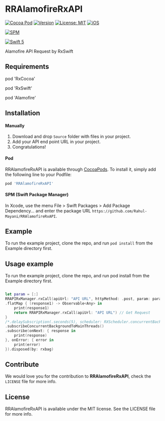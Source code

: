 # RRAlamofireRxAPI

[![Cocoa Pod](https://img.shields.io/badge/Cocoapods-blue.svg?style=flat)](https://cocoapods.org/)
[![Version](https://img.shields.io/badge/Version-0.1.0-orange.svg?style=flat)](https://cocoapods.org/pods/RRAlamofireRxAPI)
[![License: MIT](https://img.shields.io/badge/license-MIT-green.svg?style=flat)](https://github.com/Rahul-Mayani/RRAlamofireRxAPI/blob/master/LICENSE)
[![iOS](https://img.shields.io/badge/Platform-iOS-purpel.svg?style=flat)](https://developer.apple.com/ios/)

[![SPM](https://img.shields.io/badge/SPM-orange.svg?style=flat)](https://swift.org/package-manager/)

[![Swift 5](https://img.shields.io/badge/Swift-5-orange.svg?style=flat)](https://developer.apple.com/swift/)


Alamofire API Request by RxSwift

## Requirements

pod 'RxCocoa'

pod 'RxSwift'

pod 'Alamofire'

## Installation

#### Manually
1. Download and drop `Source` folder with files in your project.
2. Add your API end point URL in your project.
3. Congratulations!  

#### Pod
RRAlamofireRxAPI is available through [CocoaPods](https://cocoapods.org). To install
it, simply add the following line to your Podfile:

```ruby
pod 'RRAlamofireRxAPI'
```

#### SPM (Swift Package Manager)
In Xcode, use the menu File > Swift Packages > Add Package Dependency... and enter the package URL `https://github.com/Rahul-Mayani/RRAlamofireRxAPI`.

## Example

To run the example project, clone the repo, and run `pod install` from the Example directory first.

## Usage example
To run the example project, clone the repo, and run pod install from the Example directory first.


```swift

let param = [:]
RRAPIRxManager.rxCall(apiUrl: "API URL", httpMethod: .post, param: param) // Post Request
.flatMap { (response1) -> Observable<Any> in
    print(response1)
    return RRAPIRxManager.rxCall(apiUrl: "API URL") // Get Request
}
/*.delaySubscription(.seconds(5), scheduler: RXScheduler.concurrentBackground)*/
.subscribeConcurrentBackgroundToMainThreads()
.subscribe(onNext: { response in
    print(response)
}, onError: { error in
    print(error)
}).disposed(by: rxbag)

```

## Contribute 

We would love you for the contribution to **RRAlamofireRxAPI**, check the ``LICENSE`` file for more info.


## License

RRAlamofireRxAPI is available under the MIT license. See the LICENSE file for more info.
